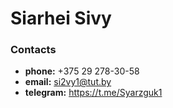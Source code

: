 # Siarhei Sivy

### Contacts
* **phone:** +375 29 278-30-58
* **email:** si2vy1@tut.by
* **telegram:** https://t.me/Syarzguk1